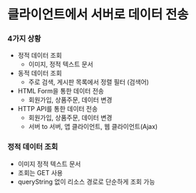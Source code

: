 # 클라이언트에서 서버로 데이터 전송
### 4가지 상황

- 정적 데이터 조회
  - 이미지, 정적 텍스트 문서
- 동적 데이터 조회
  - 주로 검색, 게시판 목록에서 정렬 필터 (검색어)
- HTML Form을 통한 데이터 전송
  - 회원가입, 상품주문, 데이터 변경
- HTTP API를 통한 데이터 전송
  - 회원가입, 상품주문, 데이터 변경
  - 서버 to 서버, 앱 클라이언트, 웹 클라이언트(Ajax)


### 정적 데이터 조회
- 이미지 정적 텍스트 문서
- 조회는 GET 사용
- queryString 없이 리소스 경로로 단순하게 조회 가능


